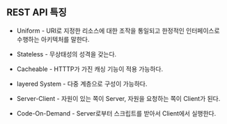 <h2> REST API 특징</h2>

* Uniform - URI로 지정한 리소스에 대한 조작을 통일되고 한정적인 인터페이스로 수행하는 아키텍처를 말한다.

* Stateless - 무상태성의 성격을 갖는다.

* Cacheable - HTTTP가 가진 캐싱 기능이 적용 가능하다.

* layered System - 다중 계층으로 구성이 가능하다.

* Server-Client - 자원이 있는 쪽이 Server, 자원을 요청하는 쪽이 Client가 된다.

* Code-On-Demand - Server로부터 스크립트를 받아서 Client에서 실행한다.
